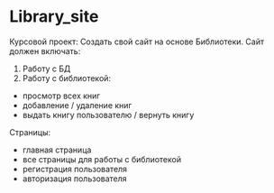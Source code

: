 # Library_site

Курсовой проект:
Создать свой сайт на основе Библиотеки.
Сайт должен включать:
1. Работу с БД
2. Работу с библиотекой:
- просмотр всех книг
- добавление / удаление книг
- выдать книгу пользователю / вернуть книгу

Страницы:
- главная страница
- все страницы для работы с библиотекой
- регистрация пользователя
- авторизация пользователя
